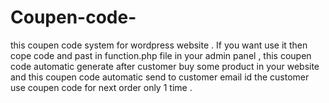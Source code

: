 # Coupen-code-
this coupen code system for wordpress website . If you want use it then cope code and past in function.php file in your admin panel , this coupen code automatic  generate after customer buy some product in your website and this coupen code automatic send to customer email id the customer use coupen code for next order only 1 time .
